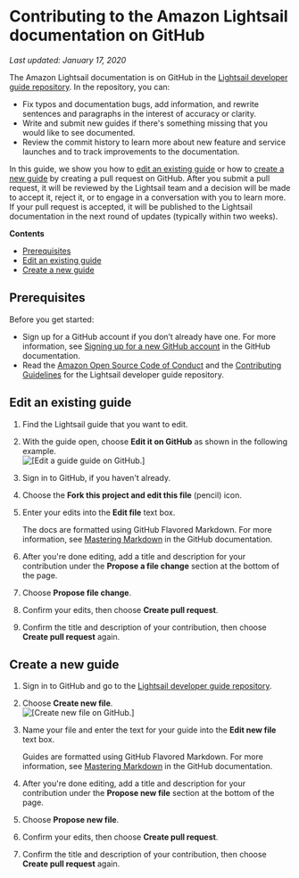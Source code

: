 # Contributing to the Amazon Lightsail documentation on GitHub<a name="amazon-lightsail-making-contributions-to-documentation-on-github"></a>

 *Last updated: January 17, 2020* 

The Amazon Lightsail documentation is on GitHub in the [Lightsail developer guide repository](https://github.com/awsdocs/amazon-lightsail-developer-guide)\. In the repository, you can:
+ Fix typos and documentation bugs, add information, and rewrite sentences and paragraphs in the interest of accuracy or clarity\.
+ Write and submit new guides if there's something missing that you would like to see documented\.
+ Review the commit history to learn more about new feature and service launches and to track improvements to the documentation\.

In this guide, we show you how to [edit an existing guide](#editing-an-existing-guide) or how to [create a new guide](#creating-a-new-guide) by creating a pull request on GitHub\. After you submit a pull request, it will be reviewed by the Lightsail team and a decision will be made to accept it, reject it, or to engage in a conversation with you to learn more\. If your pull request is accepted, it will be published to the Lightsail documentation in the next round of updates \(typically within two weeks\)\.

**Contents**
+ [Prerequisites](#making-contributions-to-documentation-on-github-prerequisites)
+ [Edit an existing guide](#editing-an-existing-guide)
+ [Create a new guide](#creating-a-new-guide)

## Prerequisites<a name="making-contributions-to-documentation-on-github-prerequisites"></a>

Before you get started:
+ Sign up for a GitHub account if you don’t already have one\. For more information, see [Signing up for a new GitHub account](https://help.github.com/en/articles/signing-up-for-a-new-github-account) in the GitHub documentation\.
+ Read the [Amazon Open Source Code of Conduct](https://aws.github.io/code-of-conduct) and the [Contributing Guidelines](https://github.com/awsdocs/amazon-lightsail-developer-guide/blob/master/CONTRIBUTING.md) for the Lightsail developer guide repository\.

## Edit an existing guide<a name="editing-an-existing-guide"></a>

1. Find the Lightsail guide that you want to edit\.

1. With the guide open, choose **Edit it on GitHub** as shown in the following example\.  
![\[Edit a guide guide on GitHub.\]](https://d9yljz1nd5001.cloudfront.net/en_us/1490b6b36a8ed9d4b2232825b79c8222/images/amazon-lightsail-edit-on-github.png)

1. Sign in to GitHub, if you haven't already\.

1. Choose the **Fork this project and edit this file** \(pencil\) icon\.

1. Enter your edits into the **Edit file** text box\.

   The docs are formatted using GitHub Flavored Markdown\. For more information, see [Mastering Markdown](https://guides.github.com/features/mastering-markdown/) in the GitHub documentation\.

1. After you're done editing, add a title and description for your contribution under the **Propose a file change** section at the bottom of the page\.

1. Choose **Propose file change**\.

1. Confirm your edits, then choose **Create pull request**\.

1. Confirm the title and description of your contribution, then choose **Create pull request** again\.

## Create a new guide<a name="creating-a-new-guide"></a>

1. Sign in to GitHub and go to the [Lightsail developer guide repository](https://github.com/awsdocs/amazon-lightsail-developer-guide)\.

1. Choose **Create new file**\.  
![\[Create new file on GitHub.\]](https://d9yljz1nd5001.cloudfront.net/en_us/1490b6b36a8ed9d4b2232825b79c8222/images/amazon-lightsail-github-create-new-file.png)

1. Name your file and enter the text for your guide into the **Edit new file** text box\.

   Guides are formatted using GitHub Flavored Markdown\. For more information, see [Mastering Markdown](https://guides.github.com/features/mastering-markdown/) in the GitHub documentation\.

1. After you're done editing, add a title and description for your contribution under the **Propose new file** section at the bottom of the page\.

1. Choose **Propose new file**\.

1. Confirm your edits, then choose **Create pull request**\.

1. Confirm the title and description of your contribution, then choose **Create pull request** again\.